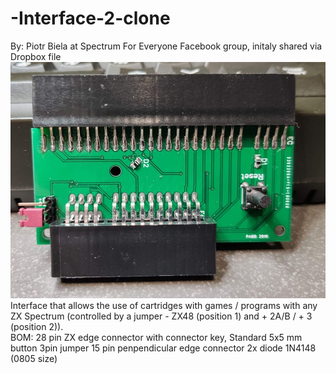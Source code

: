# -Interface-2-clone
By: Piotr Biela at Spectrum For Everyone Facebook group, initaly shared via Dropbox file 
![Top of pcb](/Interface%202%20clone.jpg)
Interface that allows the use of cartridges with games / programs with any ZX Spectrum (controlled by a jumper - ZX48 (position 1) and + 2A/B / + 3 (position 2)).  
BOM:
28 pin ZX edge connector with connector key,
Standard 5x5 mm button
3pin jumper 
15 pin penpendicular edge connector
2x diode 1N4148 (0805 size) 
